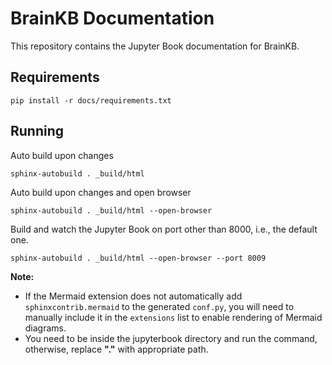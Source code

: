 # BrainKB Documentation

This repository contains the Jupyter Book documentation for BrainKB.

## Requirements

```
pip install -r docs/requirements.txt
```

## Running

Auto build upon changes

```
sphinx-autobuild . _build/html
```

Auto build upon changes and open browser

```
sphinx-autobuild . _build/html --open-browser
```


Build and watch the Jupyter Book on port other than 8000, i.e., the default one.

```
sphinx-autobuild . _build/html --open-browser --port 8009  
```

**Note:** 
- If the Mermaid extension does not automatically add `sphinxcontrib.mermaid` to the generated `conf.py`, you will need to manually include it in the `extensions` list to enable rendering of Mermaid diagrams.
- You need to be inside the jupyterbook directory and run the command, otherwise, replace **"."** with appropriate path.

